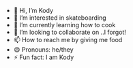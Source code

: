 - 👋 Hi, I’m Kody
- 👀 I’m interested in skateboarding
- 🌱 I’m currently learning how to cook 
- 💞️ I’m looking to collaborate on ..I forgot! 
- 📫 How to reach me by giving me food
- 😄 Pronouns: he/they
- ⚡ Fun fact: I am Kody

<!---
minionbunny2990/minionbunny2990 is a ✨ special ✨ repository because its `README.md` (this file) appears on your GitHub profile.
You can click the Preview link to take a look at your changes.
--->
